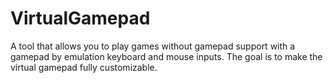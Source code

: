 # VirtualGamepad
A tool that allows you to play games without gamepad support with a gamepad by emulation keyboard and mouse inputs. The goal is to make the virtual gamepad fully customizable.
